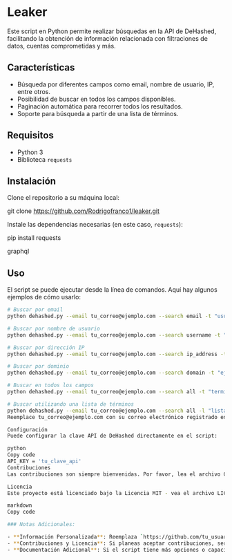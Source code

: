 # Leaker

Este script en Python permite realizar búsquedas en la API de DeHashed, facilitando la obtención de información relacionada con filtraciones de datos, cuentas comprometidas y más.

## Características

- Búsqueda por diferentes campos como email, nombre de usuario, IP, entre otros.
- Posibilidad de buscar en todos los campos disponibles.
- Paginación automática para recorrer todos los resultados.
- Soporte para búsqueda a partir de una lista de términos.

## Requisitos

- Python 3
- Biblioteca `requests`

## Instalación

Clone el repositorio a su máquina local:

git clone https://github.com/Rodrigofranco1/leaker.git

Instale las dependencias necesarias (en este caso, `requests`):

pip install requests

graphql

## Uso

El script se puede ejecutar desde la línea de comandos. Aquí hay algunos ejemplos de cómo usarlo:

```bash
# Buscar por email
python dehashed.py --email tu_correo@ejemplo.com --search email -t "usuario@ejemplo.com"

# Buscar por nombre de usuario
python dehashed.py --email tu_correo@ejemplo.com --search username -t "nombreusuario"

# Buscar por dirección IP
python dehashed.py --email tu_correo@ejemplo.com --search ip_address -t "192.168.1.1"

# Buscar por dominio
python dehashed.py --email tu_correo@ejemplo.com --search domain -t "ejemplo.com"

# Buscar en todos los campos
python dehashed.py --email tu_correo@ejemplo.com --search all -t "termino_de_busqueda"

# Buscar utilizando una lista de términos
python dehashed.py --email tu_correo@ejemplo.com --search all -l "lista.txt"
Reemplace tu_correo@ejemplo.com con su correo electrónico registrado en DeHashed.

Configuración
Puede configurar la clave API de DeHashed directamente en el script:

python
Copy code
API_KEY = 'tu_clave_api'
Contribuciones
Las contribuciones son siempre bienvenidas. Por favor, lea el archivo CONTRIBUTING.md para detalles sobre nuestro código de conducta, y el proceso para enviarnos pull requests.

Licencia
Este proyecto está licenciado bajo la Licencia MIT - vea el archivo LICENSE.md para más detalles.

markdown
Copy code

### Notas Adicionales:

- **Información Personalizada**: Reemplaza `https://github.com/tu_usuario/dehashed-script.git` con la URL real de tu repositorio.
- **Contribuciones y Licencia**: Si planeas aceptar contribuciones, sería bueno tener un archivo `CONTRIBUTING.md`. Similarmente, si eliges una licencia específica, incluye un archivo `LICENSE.md`.
- **Documentación Adicional**: Si el script tiene más opciones o capacidades, asegúrate de documentarlas en el `README.md`.
